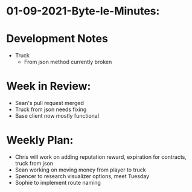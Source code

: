 # 01-09-2021-Byte-le-Minutes:

# Development Notes
- Truck
    - From json method currently broken

# Week in Review:
- Sean's pull request merged
- Truck from json needs fixing
- Base client now mostly functional

# Weekly Plan:
- Chris will work on adding reputation reward, expiration for contracts, truck from json
- Sean working on moving money from player to truck
- Spencer to research visualizer options, meet Tuesday
- Sophie to implement route naming
